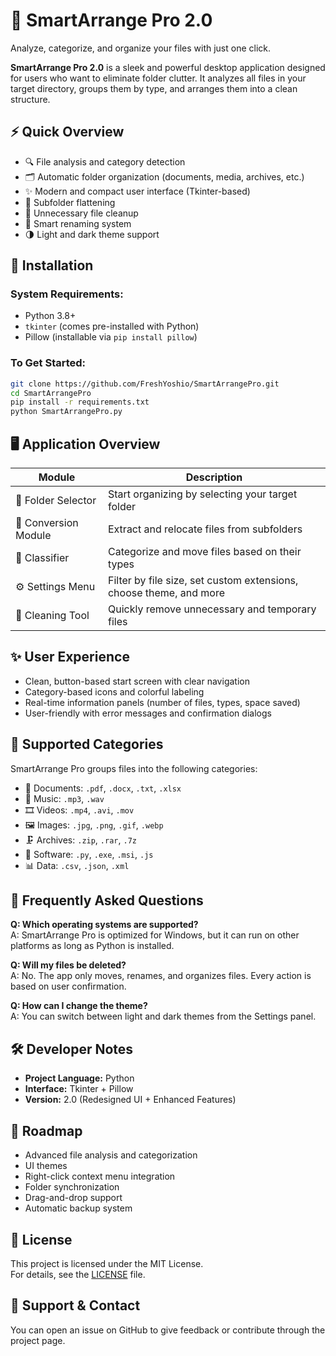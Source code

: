 # 🧠 SmartArrange Pro 2.0
Analyze, categorize, and organize your files with just one click.  

**SmartArrange Pro 2.0** is a sleek and powerful desktop application designed for users who want to eliminate folder clutter. It analyzes all files in your target directory, groups them by type, and arranges them into a clean structure.

## ⚡️ Quick Overview
- 🔍 File analysis and category detection  
- 🗂️ Automatic folder organization (documents, media, archives, etc.)  
- ✨ Modern and compact user interface (Tkinter-based)  
- 📁 Subfolder flattening  
- 🧼 Unnecessary file cleanup  
- 🧠 Smart renaming system  
- 🌗 Light and dark theme support  

## 🔧 Installation
### System Requirements:
- Python 3.8+
- `tkinter` (comes pre-installed with Python)
- Pillow (installable via `pip install pillow`)  

### To Get Started:
```bash
git clone https://github.com/FreshYoshio/SmartArrangePro.git
cd SmartArrangePro
pip install -r requirements.txt
python SmartArrangePro.py
```

## 🖥️ Application Overview
| Module               | Description |
|----------------------|-------------|
| 📂 Folder Selector    | Start organizing by selecting your target folder |
| 🔄 Conversion Module  | Extract and relocate files from subfolders |
| 🧠 Classifier         | Categorize and move files based on their types |
| ⚙️ Settings Menu     | Filter by file size, set custom extensions, choose theme, and more |
| 🧹 Cleaning Tool     | Quickly remove unnecessary and temporary files |

## ✨ User Experience
- Clean, button-based start screen with clear navigation  
- Category-based icons and colorful labeling  
- Real-time information panels (number of files, types, space saved)  
- User-friendly with error messages and confirmation dialogs  

## 📁 Supported Categories
SmartArrange Pro groups files into the following categories:  

- 📄 Documents: `.pdf`, `.docx`, `.txt`, `.xlsx`  
- 🎵 Music: `.mp3`, `.wav`  
- 🎞️ Videos: `.mp4`, `.avi`, `.mov`  
- 🖼️ Images: `.jpg`, `.png`, `.gif`, `.webp`  
- 🗜️ Archives: `.zip`, `.rar`, `.7z`  
- 🧩 Software: `.py`, `.exe`, `.msi`, `.js`  
- 📊 Data: `.csv`, `.json`, `.xml`  

## 💬 Frequently Asked Questions
**Q: Which operating systems are supported?**  
A: SmartArrange Pro is optimized for Windows, but it can run on other platforms as long as Python is installed.

**Q: Will my files be deleted?**  
A: No. The app only moves, renames, and organizes files. Every action is based on user confirmation.

**Q: How can I change the theme?**  
A: You can switch between light and dark themes from the Settings panel.

## 🛠️ Developer Notes
- **Project Language:** Python  
- **Interface:** Tkinter + Pillow  
- **Version:** 2.0 (Redesigned UI + Enhanced Features)

## 📌 Roadmap
- Advanced file analysis and categorization
- UI themes
- Right-click context menu integration
- Folder synchronization
- Drag-and-drop support
- Automatic backup system

## 📄 License
This project is licensed under the MIT License.  
For details, see the [LICENSE](https://github.com/FreshYoshio/SmartArrangePro/blob/main/LICENSE) file.

## 🙋 Support & Contact
You can open an issue on GitHub to give feedback or contribute through the project page.
